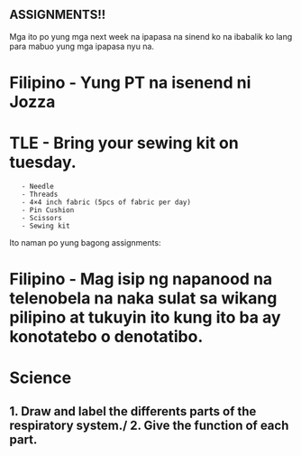 ## ASSIGNMENTS!!

Mga ito po yung mga next week na ipapasa na sinend ko na ibabalik ko lang para mabuo yung mga ipapasa nyu na. 

# Filipino - Yung PT na isenend ni Jozza
# TLE - Bring your sewing kit on tuesday.
       - Needle
       - Threads
       - 4×4 inch fabric (5pcs of fabric per day)
       - Pin Cushion
       - Scissors
       - Sewing kit

Ito naman po yung bagong assignments:

# Filipino - Mag isip ng napanood na telenobela na naka sulat sa wikang pilipino at tukuyin ito kung ito ba ay konotatebo o denotatibo.


# Science
 ## 1. Draw and label the differents parts of the respiratory system./ 2. Give the function of each part.
